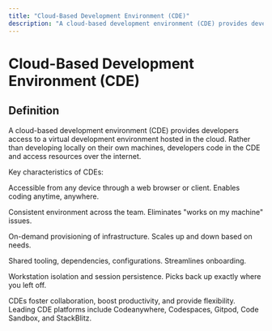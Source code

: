 ```yaml
---
title: "Cloud-Based Development Environment (CDE)"
description: "A cloud-based development environment (CDE) provides developers access to a virtual development environment hosted in the cloud. Rather than developing locally on their own machines, developers code in the CDE and access resources over the internet."
---
```


# Cloud-Based Development Environment (CDE)

## Definition

A cloud-based development environment (CDE) provides developers access to a virtual development environment hosted in the cloud. Rather than developing locally on their own machines, developers code in the CDE and access resources over the internet.

Key characteristics of CDEs:

Accessible from any device through a web browser or client. Enables coding anytime, anywhere.

Consistent environment across the team. Eliminates "works on my machine" issues.

On-demand provisioning of infrastructure. Scales up and down based on needs.

Shared tooling, dependencies, configurations. Streamlines onboarding.

Workstation isolation and session persistence. Picks back up exactly where you left off.

CDEs foster collaboration, boost productivity, and provide flexibility. Leading CDE platforms include Codeanywhere, Codespaces, Gitpod, Code Sandbox, and StackBlitz.

